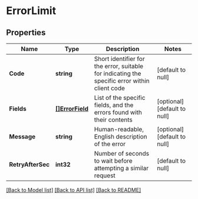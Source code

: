 # ErrorLimit

## Properties
Name | Type | Description | Notes
------------ | ------------- | ------------- | -------------
**Code** | **string** | Short identifier for the error, suitable for indicating the specific error within client code | [default to null]
**Fields** | [**[]ErrorField**](ErrorField.md) | List of the specific fields, and the errors found with their contents | [optional] [default to null]
**Message** | **string** | Human-readable, English description of the error | [optional] [default to null]
**RetryAfterSec** | **int32** | Number of seconds to wait before attempting a similar request | [default to null]

[[Back to Model list]](../README.md#documentation-for-models) [[Back to API list]](../README.md#documentation-for-api-endpoints) [[Back to README]](../README.md)

